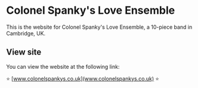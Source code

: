 # Colonel Spanky's Love Ensemble

This is the website for Colonel Spanky's Love Ensemble, a 10-piece band in Cambridge, UK.

## View site

You can view the website at the following link:

:star: [www.colonelspankys.co.uk](www.colonelspankys.co.uk) :star:
